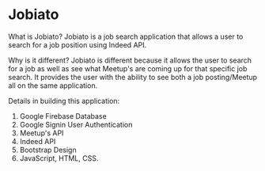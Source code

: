 # Jobiato

What is Jobiato?
Jobiato is a job search application that allows a user to search for a job position using Indeed API.


Why is it different?
Jobiato is different because it allows the user to search for a job as well as see what Meetup's are coming up for that specific job search. It provides the user with the ability to see both a job posting/Meetup all on the same application.

Details in building this application:
1. Google Firebase Database
2. Google Signin User Authentication
3. Meetup's API
4. Indeed API
5. Bootstrap Design
6. JavaScript, HTML, CSS. 
